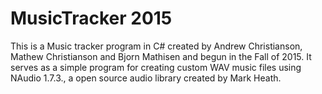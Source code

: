 # MusicTracker 2015
This is a Music tracker program in C# created by Andrew Christianson, Mathew Christianson and Bjorn Mathisen and begun in the Fall of 2015. It serves as a simple program for creating custom WAV music files using NAudio 1.7.3., a open source audio library created by Mark Heath.
